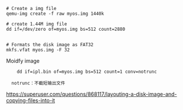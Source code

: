 ```
# Create a img file
qemu-img create -f raw myos.img 1440k

# create 1.44M img file
dd if=/dev/zero of=myos.img bs=512 count=2880


# Formats the disk image as FAT32
mkfs.vfat myos.img -F 32
```

Moidfy image

```
	dd if=ipl.bin of=myos.img bs=512 count=1 conv=notrunc

  notrunc：不截短输出文件
```
https://superuser.com/questions/868117/layouting-a-disk-image-and-copying-files-into-it